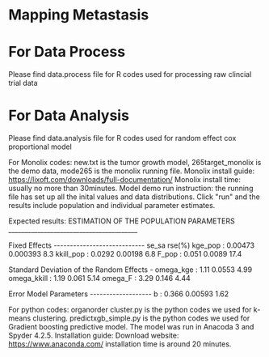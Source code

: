# Mapping Metastasis

# For Data Process
Please find data.process file for R codes used for processing raw clincial trial data

# For Data Analysis
Please find data.analysis file for R codes used for random effect cox proportional model
 
For Monolix codes:
new.txt is the tumor growth model, 265target_monolix is the demo data, mode265 is the monolix running file.
Monolix install guide: https://lixoft.com/downloads/full-documentation/
Monolix install time: usually no more than 30minutes.
Model demo run instruction: the running file has set up all the inital values and data distributions. Click "run" and the results include population and individual parameter estimates.

Expected results:
ESTIMATION OF THE POPULATION PARAMETERS ________________________________________

Fixed Effects ----------------------------     se_sa    rse(%)
kge_pop     :                      0.00473  0.000393       8.3
kkill_pop   :                       0.0292   0.00198       6.8
F_pop       :                        0.051    0.0089      17.4

Standard Deviation of the Random Effects -
omega_kge   :                         1.11    0.0553      4.99
omega_kkill :                         1.19     0.061      5.14
omega_F     :                         3.29     0.146      4.44

Error Model Parameters -------------------
b           :                        0.366   0.00593      1.62




For python codes:
organorder cluster.py is the python codes we used for k-means clustering.
predictxgb_simple.py is the python codes we used for Gradient boosting predictive model.
The model was run in Anacoda 3 and Spyder 4.2.5.
Installation guide:
Download website: https://www.anaconda.com/ 
installation time is around 20 minutes.



